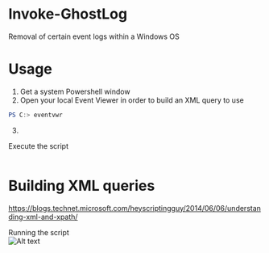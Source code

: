 # Invoke-GhostLog
Removal of certain event logs within a Windows OS

# Usage <br>
1. Get a system Powershell window <br>
2. Open your local Event Viewer in order to build an XML query to use
```powershell
PS C:> eventvwr
```
3. 

Execute the script <br>
```powershell

```

# Building XML queries
https://blogs.technet.microsoft.com/heyscriptingguy/2014/06/06/understanding-xml-and-xpath/

Running the script<br>
![Alt text](https://github.com/WiredPulse/Invoke-GhostLog/blob/master/Images/Header.png?raw=true "Optional Title")<br>
<br>
